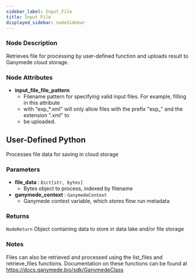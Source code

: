 ```yaml
---
sidebar_label: Input_File
title: Input_File
displayed_sidebar: nodeSidebar
---
```


### Node Description
Retrieves file for processing by user-defined function and uploads
result to Ganymede cloud storage.


### Node Attributes
- **input_file_file_pattern**
  - Filename pattern for specifying valid input files.  For example, filling in this attribute
  - with "exp_*.xml" will only allow files with the prefix "exp_" and the extension ".xml" to
  - be uploaded.
## User-Defined Python
Processes file data for saving in cloud storage


### Parameters
- **file_data** : `Dict[str, bytes]`
    - Bytes object to process, indexed by filename
- **ganymede_context** : `GanymedeContext`
    - Ganymede context variable, which stores flow run metadata


### Returns
`NodeReturn`
  Object containing data to store in data lake and/or file storage


### Notes
Files can also be retrieved and processed using the list_files and retrieve_files functions.
Documentation on these functions can be found at https://docs.ganymede.bio/sdk/GanymedeClass